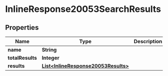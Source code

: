 

# InlineResponse20053SearchResults

## Properties

Name | Type | Description | Notes
------------ | ------------- | ------------- | -------------
**name** | **String** |  | 
**totalResults** | **Integer** |  | 
**results** | [**List&lt;InlineResponse20053Results&gt;**](InlineResponse20053Results.md) |  |  [optional]




